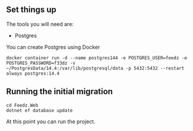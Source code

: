 ## Set things up




The tools you will need are:
- Postgres

You can create Postgres using Docker

```shell
docker container run -d --name postgres144 -e POSTGRES_USER=feedz -e POSTGRES_PASSWORD=f33dz -v ~/PostgresData/14.4:/var/lib/postgresql/data -p 5432:5432 --restart always postgres:14.4
```

## Running the initial migration

```shell
cd Feedz.Web
dotnet ef database update
```

At this point you can run the project.
